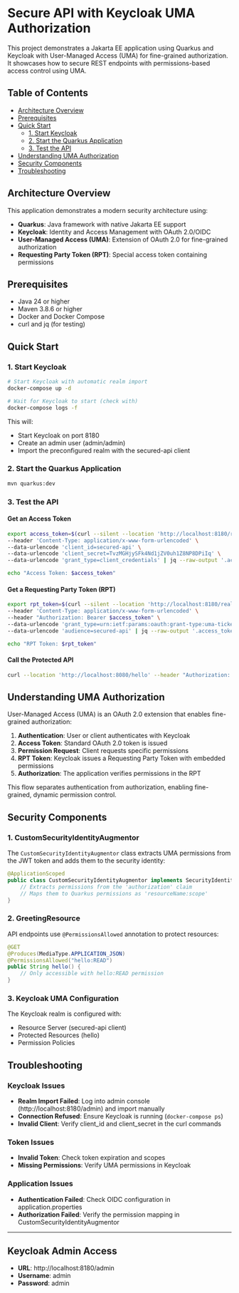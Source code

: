 # Secure API with Keycloak UMA Authorization

This project demonstrates a Jakarta EE application using Quarkus and Keycloak with User-Managed Access (UMA) for fine-grained authorization. It showcases how to secure REST endpoints with permissions-based access control using UMA.

## Table of Contents

- [Architecture Overview](#architecture-overview)
- [Prerequisites](#prerequisites)
- [Quick Start](#quick-start)
  - [1. Start Keycloak](#1-start-keycloak)
  - [2. Start the Quarkus Application](#2-start-the-quarkus-application)
  - [3. Test the API](#3-test-the-api)
- [Understanding UMA Authorization](#understanding-uma-authorization)
- [Security Components](#security-components)
- [Troubleshooting](#troubleshooting)

## Architecture Overview

This application demonstrates a modern security architecture using:

- **Quarkus**: Java framework with native Jakarta EE support
- **Keycloak**: Identity and Access Management with OAuth 2.0/OIDC
- **User-Managed Access (UMA)**: Extension of OAuth 2.0 for fine-grained authorization
- **Requesting Party Token (RPT)**: Special access token containing permissions

## Prerequisites

- Java 24 or higher
- Maven 3.8.6 or higher
- Docker and Docker Compose
- curl and jq (for testing)

## Quick Start

### 1. Start Keycloak

```bash
# Start Keycloak with automatic realm import
docker-compose up -d

# Wait for Keycloak to start (check with)
docker-compose logs -f
```

This will:
- Start Keycloak on port 8180
- Create an admin user (admin/admin)
- Import the preconfigured realm with the secured-api client

### 2. Start the Quarkus Application

```bash
mvn quarkus:dev
```

### 3. Test the API

#### Get an Access Token

```bash
export access_token=$(curl --silent --location 'http://localhost:8180/realms/devgurupk/protocol/openid-connect/token' \
--header 'Content-Type: application/x-www-form-urlencoded' \
--data-urlencode 'client_id=secured-api' \
--data-urlencode 'client_secret=TvzMGHjySFk4Nd1jZV0uh1Z8NP8DPiIq' \
--data-urlencode 'grant_type=client_credentials' | jq --raw-output '.access_token')

echo "Access Token: $access_token"
```

#### Get a Requesting Party Token (RPT)

```bash
export rpt_token=$(curl --silent --location 'http://localhost:8180/realms/devgurupk/protocol/openid-connect/token' \
--header 'Content-Type: application/x-www-form-urlencoded' \
--header "Authorization: Bearer $access_token" \
--data-urlencode 'grant_type=urn:ietf:params:oauth:grant-type:uma-ticket' \
--data-urlencode 'audience=secured-api' | jq --raw-output '.access_token')

echo "RPT Token: $rpt_token"
```

#### Call the Protected API

```bash
curl --location 'http://localhost:8080/hello' --header "Authorization: Bearer $rpt_token"
```

## Understanding UMA Authorization

User-Managed Access (UMA) is an OAuth 2.0 extension that enables fine-grained authorization:

1. **Authentication**: User or client authenticates with Keycloak
2. **Access Token**: Standard OAuth 2.0 token is issued
3. **Permission Request**: Client requests specific permissions
4. **RPT Token**: Keycloak issues a Requesting Party Token with embedded permissions
5. **Authorization**: The application verifies permissions in the RPT

This flow separates authentication from authorization, enabling fine-grained, dynamic permission control.

## Security Components

### 1. CustomSecurityIdentityAugmentor

The `CustomSecurityIdentityAugmentor` class extracts UMA permissions from the JWT token and adds them to the security identity:

```java
@ApplicationScoped
public class CustomSecurityIdentityAugmentor implements SecurityIdentityAugmentor {
    // Extracts permissions from the 'authorization' claim
    // Maps them to Quarkus permissions as 'resourceName:scope'
}
```

### 2. GreetingResource

API endpoints use `@PermissionsAllowed` annotation to protect resources:

```java
@GET
@Produces(MediaType.APPLICATION_JSON)
@PermissionsAllowed("hello:READ")
public String hello() {
    // Only accessible with hello:READ permission
}
```

### 3. Keycloak UMA Configuration

The Keycloak realm is configured with:

- Resource Server (secured-api client)
- Protected Resources (hello)
- Permission Policies

## Troubleshooting

### Keycloak Issues

- **Realm Import Failed**: Log into admin console (http://localhost:8180/admin) and import manually
- **Connection Refused**: Ensure Keycloak is running (`docker-compose ps`)
- **Invalid Client**: Verify client_id and client_secret in the curl commands

### Token Issues

- **Invalid Token**: Check token expiration and scopes
- **Missing Permissions**: Verify UMA permissions in Keycloak

### Application Issues

- **Authentication Failed**: Check OIDC configuration in application.properties
- **Authorization Failed**: Verify the permission mapping in CustomSecurityIdentityAugmentor

---

## Keycloak Admin Access

- **URL**: http://localhost:8180/admin
- **Username**: admin
- **Password**: admin